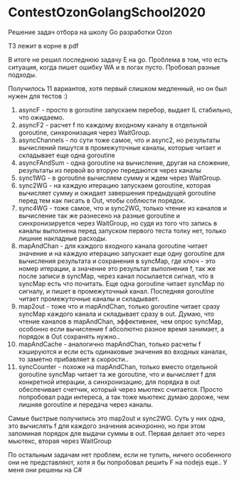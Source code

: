 # ContestOzonGolangSchool2020
Решение задач отбора на школу Go разработки Ozon

ТЗ лежит в корне в pdf

В итоге не решил последнюю задачу E на go.
Проблема в том, что есть ситуация, когда пишет ошибку WA и в логах пусто.
Пробовал разные подходы.

Получилось 11 вариантов, хотя первый слишком медленный, но он был нужен для тестов :)
1) asyncF - просто в goroutine запускаем перебор, выдает IL стабильно, что ожидаемо.
2) asyncF2 - расчет f по каждому входному каналу в отдельной goroutine, синхронизация через WaitGroup.
3) asyncChannels - по сути тоже самое, что и async2, но результаты вычислений пишутся в промежуточные каналы, которые читает и складывает еще одна goroutine
4) asyncFAndSum - одна goroutine на вычисление, другая на сложение, результаты из первой во вторую передаются через каналы
5) sync1WG - в goroutine вычисляем сумму и ждем через WaitGroup.
6) sync2WG - на каждую итерацию запускаем goroutine, которая вычисляет сумму и ожидает завершения предыдущей goroutine перед тем как писать в Out, чтобы соблюсти порядок.
7) sync4WG - тоже самое, что и sync2WG, только чтение из каналов и вычисление так же разнесено на разные goroutine и синхронизируется через WaitGroup, но судя из того что запись в каналы выполнена перед запуском первого теста толку нет, только лишние накладные расходы.
8) mapAndChan - для каждого входного канала goroutine читает значение и на каждую итерацию запускает еще одну goroutine для вычисления результата и сохранения в syncMap, где ключ - это номер итерации, а значение это результат выполнения f, так же после записи в syncMap, через канал посылается сигнал, что в syncMap есть что почитать. Еще одна goroutine читает syncMap по сигналу, и пишет в промежуточный канал. Последняя goroutine читает промежуточные каналы и складывает.
9) map2out - тоже что и mapAndChan, только goroutine читает сразу syncMap каждого канала и складывает сразу в out. Думаю, что чтение каналов в mapAndChan, эффективнее, чем опрос syncMap, особонно если вычисление f абсолютно разное время занимает, а порядок в Out сохранять нужно..
10) mapAndCache - аналогично mapAndChan, только расчеты f кэшируются и если есть одинаковые значения во входных каналах, то заметно прибавляет в скорости..
11) syncCounter - похоже на mapAndChan, только вместо отдельной goroutine syncMap читает та же goroutine, что и вычисляет f для конкретной итерации, а синхронизацию, для порядка в out обеспечивает счетчик, который через мьютекс считается. Просто попробовал ради интереса, а так тоже мьютекс думаю дороже, чем лишняя goroutine и передача через каналы.

Самые быстрые получились это map2out и sync2WG. Суть у них одна, это вычислять f для каждого значения асинхронно, но при этом запоминая порядок для выдачи суммы в out. Первая делает это через мьютекс, вторая через WaitGroup

По остальным задачам нет проблем, если не тупить, ничего особенного они не представляют, хотя я бы попробовал решить F на nodejs еще..
У меня они решены на C# 
